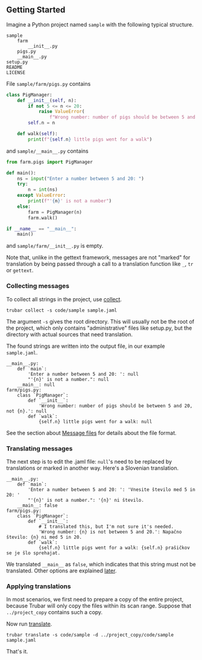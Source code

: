 ## Getting Started 

Imagine a Python project named `sample` with the following typical structure.

```
sample
    farm
        __init__.py
	pigs.py
    __main__.py
setup.py
README
LICENSE
```

File `sample/farm/pigs.py` contains

```python
class PigManager:
    def __init__(self, n):
        if not 5 <= n <= 20:
            raise ValueError(
                f"Wrong number: number of pigs should be between 5 and 20, not {n}.")
        self.n = n

    def walk(self):
        print(f"{self.n} little pigs went for a walk")
```

and `sample/__main__.py` contains

```python
from farm.pigs import PigManager

def main():
    ns = input("Enter a number between 5 and 20: ")
    try:
        n = int(ns)
    except ValueError:
        print(f"'{n}' is not a number")
    else:
        farm = PigManager(n)
        farm.walk()

if __name__ == "__main__":
    main()
```

and `sample/farm/__init__.py` is empty.

Note that, unlike in the gettext framework, messages are not "marked" for translation by being passed through a call to a translation function like `_`, `tr` or `gettext`.

### Collecting messages

To collect all strings in the project, use [collect](/command-line/#collect).

```
trubar collect -s code/sample sample.jaml
```

The argument `-s` gives the root directory. This will usually not be the root of the project, which only contains "administrative" files like setup.py, but the directory with actual sources that need translation.

The found strings are written into the output file, in our example `sample.jaml`.

```raw
__main__.py:
    def `main`:
        'Enter a number between 5 and 20: ': null
        "'{n}' is not a number.": null
    __main__: null
farm/pigs.py:
    class `PigManager`:
        def `__init__`:
            'Wrong number: number of pigs should be between 5 and 20, not {n}.': null
        def `walk`:
            {self.n} little pigs went for a walk: null
```

See the section about [Message files](/message-files) for details about the file format.

### Translating messages

The next step is to edit the .jaml file: `null`'s need to be replaced by translations or marked in another way. Here's a Slovenian translation.

```
__main__.py:
    def `main`:
        'Enter a number between 5 and 20: ': 'Vnesite število med 5 in 20: '
        "'{n}' is not a number.": '{n}' ni število.
    __main__: false
farm/pigs.py:
    class `PigManager`:
        def `__init__`:
            # I translated this, but I'm not sure it's needed.
            'Wrong number: {n} is not between 5 and 20.': Napačno število: {n} ni med 5 in 20.
        def `walk`:
            {self.n} little pigs went for a walk: {self.n} prašičkov se je šlo sprehajat.
```

We translated `__main__` as `false`, which indicates that this string must not be translated. Other options are explained [later](/message-files/#translations).

### Applying translations

In most scenarios, we first need to prepare a copy of the entire project, because Trubar will only copy the files within its scan range. Suppose that `../project_copy` contains such a copy.

Now run [translate](/command-line/#translate).

```
trubar translate -s code/sample -d ../project_copy/code/sample sample.jaml
```

That's it.